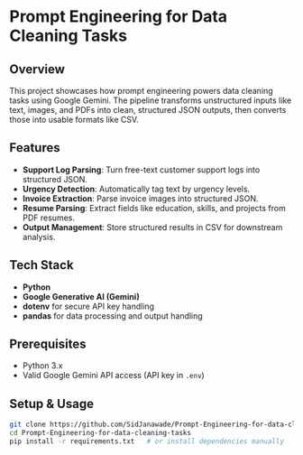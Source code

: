 # Prompt Engineering for Data Cleaning Tasks

## Overview
This project showcases how prompt engineering powers data cleaning tasks using Google Gemini. The pipeline transforms unstructured inputs like text, images, and PDFs into clean, structured JSON outputs, then converts those into usable formats like CSV.

## Features
- **Support Log Parsing**: Turn free-text customer support logs into structured JSON.
- **Urgency Detection**: Automatically tag text by urgency levels.
- **Invoice Extraction**: Parse invoice images into structured JSON.
- **Resume Parsing**: Extract fields like education, skills, and projects from PDF resumes.
- **Output Management**: Store structured results in CSV for downstream analysis.

## Tech Stack
- **Python**
- **Google Generative AI (Gemini)**
- **dotenv** for secure API key handling
- **pandas** for data processing and output handling

## Prerequisites
- Python 3.x
- Valid Google Gemini API access (API key in `.env`)

## Setup & Usage

```bash
git clone https://github.com/SidJanawade/Prompt-Engineering-for-data-cleaning-tasks.git
cd Prompt-Engineering-for-data-cleaning-tasks
pip install -r requirements.txt   # or install dependencies manually
